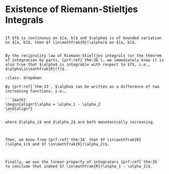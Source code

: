 # Existence of Riemann-Stieltjes Integrals

````{prf:theorem}

If $f$ is continuous on $[a, b]$ and $\alpha$ is of bounded variation on $[a, b]$, then $f \in\mathfrak{R}(\alpha)$ on $[a, b]$.

````

````{prf:remark}

By the reciprocity law of Riemann-Stieltjes integrals (or the theorem of integration by parts, {prf:ref}`thm:36`), we immediately know it is also true that $\alpha$ is integrable with respect to $f$, i.e., $\alpha\in\mathfrak{R}(f)$.

````

````{prf:proof}
:class: dropdown

By {prf:ref}`thm:33`, $\alpha$ can be written as a difference of two increasing functions, i.e., 

```{math}
\begin{align*}\alpha = \alpha_1 - \alpha_2
\end{align*}
```

where $\alpha_1$ and $\alpha_2$ are both monotonically increasing. 



Then, we know from {prf:ref}`thm:34` that $f \in\mathfrak{R}(\alpha_1)$ and $f \in\mathfrak{R}(\alpha_2)$.



Finally, we use the linear property of integrators {prf:ref}`thm:35` to conclude that indeed $f \in\mathfrak{R}(\alpha_1 - \alpha_2)$.

````
